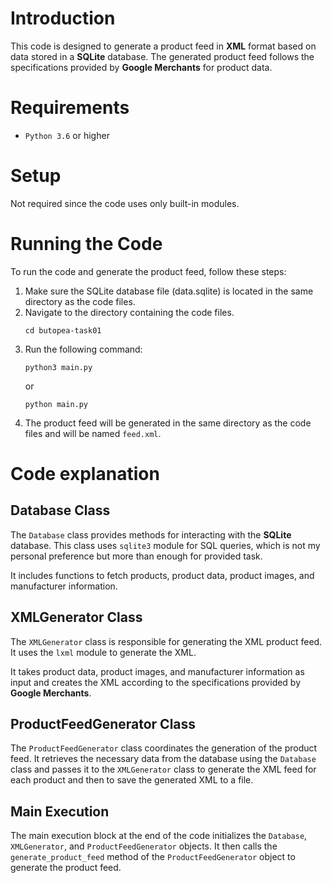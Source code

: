 # Introduction
This code is designed to generate a product feed in **XML** format based on data stored in a **SQLite** database. The generated product feed follows the specifications provided by **Google Merchants** for product data.

# Requirements
- `Python 3.6` or higher

# Setup

Not required since the code uses only built-in modules.

# Running the Code
To run the code and generate the product feed, follow these steps:

1. Make sure the SQLite database file (data.sqlite) is located in the same directory as the code files.
2. Navigate to the directory containing the code files.
   ```shell
   cd butopea-task01
   ```
3. Run the following command: 
    ```shell
    python3 main.py
    ```
    or
    ```shell
    python main.py
    ```
4. The product feed will be generated in the same directory as the code files and will be named `feed.xml`.
   
# Code explanation
## Database Class
The `Database` class provides methods for interacting with the **SQLite** database. This class uses `sqlite3` module for SQL queries, which is not my personal preference but more than enough for provided task.

It includes functions to fetch products, product data, product images, and manufacturer information.

## XMLGenerator Class
The `XMLGenerator` class is responsible for generating the XML product feed. It uses the `lxml` module to generate the XML.

It takes product data, product images, and manufacturer information as input and creates the XML according to the specifications provided by **Google Merchants**.

## ProductFeedGenerator Class
The `ProductFeedGenerator` class coordinates the generation of the product feed. It retrieves the necessary data from the database using the `Database` class and passes it to the `XMLGenerator` class to generate the XML feed for each product and then to save the generated XML to a file.

## Main Execution
The main execution block at the end of the code initializes the `Database`, `XMLGenerator`, and `ProductFeedGenerator` objects. It then calls the `generate_product_feed` method of the `ProductFeedGenerator` object to generate the product feed.